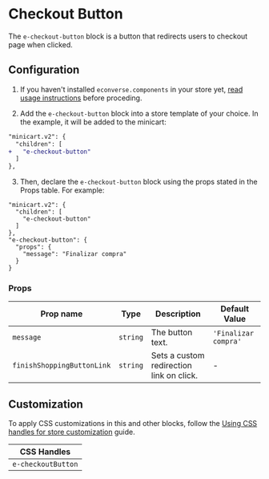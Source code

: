 # Checkout Button

The `e-checkout-button` block is a button that redirects users to checkout page when clicked.

## Configuration

1. If you haven't installed `econverse.components` in your store yet, [read usage instructions](./README.md#usage) before proceding.

2. Add the `e-checkout-button` block into a store template of your choice. In the example, it will be added to the minicart:
```diff
"minicart.v2": {
  "children": [
+   "e-checkout-button"
  ]
},
```

3. Then, declare the `e-checkout-button` block using the props stated in the Props table. For example:
```jsonc
"minicart.v2": {
  "children": [
    "e-checkout-button"
  ]
},
"e-checkout-button": {
  "props": {
    "message": "Finalizar compra"
  }
}
```

### Props

| Prop name                  | Type     | Description                              | Default Value        |
|----------------------------|----------|------------------------------------------|----------------------|
| `message`                  | `string` | The button text.                         | `'Finalizar compra'` |
| `finishShoppingButtonLink` | `string` | Sets a custom redirection link on click. | -                    |

## Customization

To apply CSS customizations in this and other blocks, follow the [Using CSS handles for store customization](https://developers.vtex.com/vtex-developer-docs/docs/vtex-io-documentation-using-css-handles-for-store-customization) guide.

| CSS Handles        |
|--------------------|
| `e-checkoutButton` |